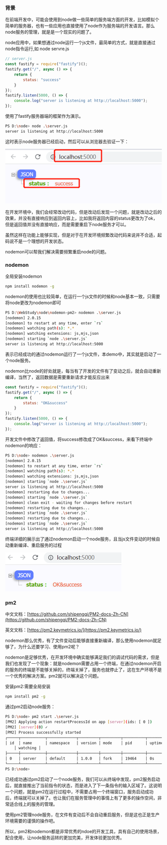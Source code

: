### 背景

在前端开发中，可能会使用到node做一些简单的服务端方面的开发，比如模拟个简单的服务器，也有一些应用也直接使用了node作为服务端的开发语言。那么node服务的管理，就是是一个现实的问题了。

node应用中，如果想通过node运行一个js文件，最简单的方式，就是直接通过node指令运行,如 node servre.js

```js
// server.js
const fastify = require("fastify")();
fastify.get("/", async () => {
    return {
        status: "success"
    }
});
fastify.listen(5000, () => {
    console.log("server is listening at http://localhost:5000");
});
```

使用了fastify服务器端的框架作为演示。

```bash
PS D:\node> node .\server.js
server is listening at http://localhost:5000
```

这时表示node服务器已经启动，然后可以从浏览器去验证一下：

![node启动服务](./images/i1.png)

在开发环境中，我们会经常改动代码，但是改动后发现一个问题，就是改动之后的效果，并没有直接响应到返回内容上，比如我将返回内容的status更改为了ok，但是返回值并没有直接响应，而是需要重启下node服务才可以。

虽然这样在功能上能够实现，但是对于在开发环境频繁改动代码来说并不合适，起码说不是一个理想的开发状态。

nodemon可以帮我们解决需要频繁重启node的问题。

### nodemon

全局安装nodemon

```bash
npm install nodemon -g
```

nodemon的使用也比较简单，在运行一个js文件的时候和node基本一致，只需要将node更改为nodemon即可

```bash
PS D:\WebStudy\node\nodemon-pm2> nodemon .\server.js
[nodemon] 2.0.15
[nodemon] to restart at any time, enter `rs`
[nodemon] watching path(s): *.*
[nodemon] watching extensions: js,mjs,json
[nodemon] starting `node .\server.js`
server is listening at http://localhost:5000
```

表示已经成功的通过nodemon运行了一个js文件，本demo中，其实就是启动了一个node服务。

nodemon比node的好处就是，每当有了开发的文件有了变动之后，就会自动重新编译，当然了，返回数据是需要重新请求才能反应出来

```js
const fastify = require("fastify")();
fastify.get("/", async () => {
    return {
        status: "OK&success"
    }
});
fastify.listen(5000, () => {
    console.log("server is listening at http://localhost:5000");
});
```

开发文件中修改了返回值，将success修改成了OK&success，来看下终端中nodemon的响应：

```bash
PS D:\node> nodemon .\server.js
[nodemon] 2.0.15
[nodemon] to restart at any time, enter `rs`
[nodemon] watching path(s): *.*
[nodemon] watching extensions: js,mjs,json
[nodemon] starting `node .\server.js`
server is listening at http://localhost:5000
[nodemon] restarting due to changes...
[nodemon] starting `node .\server.js`
[nodemon] clean exit - waiting for changes before restart
[nodemon] restarting due to changes...
[nodemon] starting `node .\server.js`
[nodemon] restarting due to changes...
[nodemon] starting `node .\server.js`
server is listening at http://localhost:5000
```

终端详细的展示出了通过nodemon启动一个node服务，且当js文件变动的时候自动重新编译、重启服务的过程

![nodemon监听node服务](./images/i2.png)

### pm2

中文文档：[https://github.com/shipengqi/PM2-docs-Zh-CN](https://github.com/shipengqi/PM2-docs-Zh-CN)

英文文档：[https://pm2.keymetrics.io/](https://pm2.keymetrics.io/)

nodemon那么优秀，有了文件变动后能够直接重新编译，那么使用nodemon就足够了，为什么还要学习、使用pm2呢？

nodemon是足够优秀，在开发环境中确实能够满足我们的调试代码的需求，但是我们也发现了一个现象：就是nodemon需要占用一个终端，在通过nodemon开启的服务的终端是不能够关掉的，终端关掉了，服务也就停止了，这在生产环境不是一个优秀的解决方案。pm2就可以解决这个问题。

安装pm2:需要全局安装

```bash
npm install pm2 -g
```

通过pm2启动node服务：

```bash
PS D:\node> pm2 start .\server.js
[PM2] Applying action restartProcessId on app [server](ids: [ 0 ])
[PM2] [server](0) ✓
[PM2] Process successfully started
┌─────┬───────────┬─────────────┬─────────┬─────────┬──────────┬────────┬──────┬───────────┬──────────┬──────────┬──────────┬──────────┐
│ id  │ name      │ namespace   │ version │ mode    │ pid      │ uptime │ ↺    │ status    │ cpu      │ mem      │ user
    │ watching │
├─────┼───────────┼─────────────┼─────────┼─────────┼──────────┼────────┼──────┼───────────┼──────────┼──────────┼──────────┼──────────┤
│ 0   │ server    │ default     │ 1.0.0   │ fork    │ 19464    │ 0s     │ 0    │ online    │ 0%       │ 31.6mb   │ xxx    │ disabled │
└─────┴───────────┴─────────────┴─────────┴─────────┴──────────┴────────┴──────┴───────────┴──────────┴──────────┴──────────┴──────────┘
PS D:\node>
```

已经成功通过pm2启动了一个node服务，我们可以从终端中发现，pm2服务启动后，就直接推出了当前指令的状态，而是进入了下一条指令的输入区域了。这说明一个问题，就是pm2在运行过程中，不需要占用一个终端窗口，服务启动成功后，终端就可以关掉了。也让我们在服务管理中的事情上有了更多的操作空间，非常适合线上的服务的管理。

使用pm2管理node服务，在文件有变动后不会自动重启服务，但是这也正是生产环境需要的谨慎的操作吧。

所以，pm2和nodemon都是非常优秀的ndoe的开发工具，具有自己的使用场景，配合使用，让node服务运转的更加完美，开发体验更加优秀。